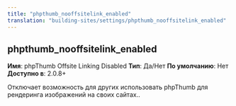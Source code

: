 ```yaml
---
title: "phpthumb_nooffsitelink_enabled"
translation: "building-sites/settings/phpthumb_nooffsitelink_enabled"
---
```


## phpthumb\_nooffsitelink\_enabled

**Имя**: phpThumb Offsite Linking Disabled
**Тип**: Да/Нет
**По умолчанию**: Нет
**Доступно в**: 2.0.8+

Отключает возможность для других использовать phpThumb для рендеринга изображений на своих сайтах..
